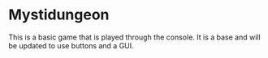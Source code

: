 # Mystidungeon
This is a basic game that is played through the console. It is a base and will be updated to use buttons and a GUI.
